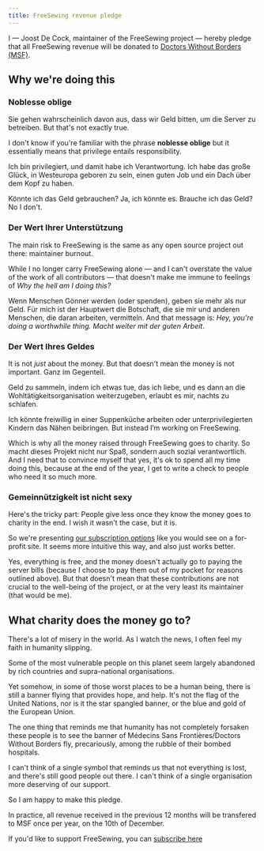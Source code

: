 ```yaml
---
title: FreeSewing revenue pledge
---
```


<Note>

I — Joost De Cock, maintainer of the FreeSewing 
project — hereby pledge that all FreeSewing revenue will be donated 
to [Doctors Without Borders (MSF)](http://www.msf.org/).

</Note>

## Why we're doing this

### Noblesse oblige

Sie gehen wahrscheinlich davon aus, dass wir Geld bitten, um die Server zu betreiben. But that's not exactly true.

I don't know if you're familiar with the phrase **noblesse oblige** but it essentially means that privilege entails responsibility.

Ich bin privilegiert, und damit habe ich Verantwortung. Ich habe das große Glück, in Westeuropa geboren zu sein, einen guten Job und ein Dach über dem Kopf zu haben.

Könnte ich das Geld gebrauchen? Ja, ich könnte es. Brauche ich das Geld? No I don't.

### Der Wert Ihrer Unterstützung

The main risk to FreeSewing is the same as any open source project out there: maintainer burnout.

While I no longer carry FreeSewing alone — and I can't overstate the value of the work of all contributors — that doesn't make me immune to feelings of *Why the hell am I doing this?*

Wenn Menschen Gönner werden (oder spenden), geben sie mehr als nur Geld. Für mich ist der Hauptwert die Botschaft, die sie mir und anderen Menschen, die daran arbeiten, vermitteln. And that message is: *Hey, you're doing a worthwhile thing. Macht weiter mit der guten Arbeit*.

### Der Wert Ihres Geldes

It is not *just* about the money. But that doesn't mean the money is not important. Ganz im Gegenteil.

Geld zu sammeln, indem ich etwas tue, das ich liebe, und es dann an die Wohltätigkeitsorganisation weiterzugeben, erlaubt es mir, nachts zu schlafen.

Ich könnte freiwillig in einer Suppenküche arbeiten oder unterprivilegierten Kindern das Nähen beibringen. But instead I’m working on FreeSewing.

Which is why all the money raised through FreeSewing goes to charity. So macht dieses Projekt nicht nur Spaß, sondern auch sozial verantwortlich. And I need that to convince myself that yes, it's ok to spend all my time doing this, because at the end of the year, I get to write a check to people who need it so much more.

### Gemeinnützigkeit ist nicht sexy
Here's the tricky part: People give less once they know the money goes to charity in the end. I wish it wasn't the case, but it is.

So we're presenting [our subscription options](/patrons/join) like you would see on a for-profit site. It seems more intuitive this way, and also just works better.

Yes, everything is free, and the money doesn't actually go to paying the server bills (because I choose to pay them out of my pocket for reasons outlined above). But that doesn't mean that these contributions are not crucial to the well-being of the project, or at the very least its maintainer (that would be me).

## What charity does the money go to?

There's a lot of misery in the world. As I watch the news, I often feel my faith in humanity slipping.

Some of the most vulnerable people on this planet seem largely abandoned by rich countries and supra-national organisations.

Yet somehow, in some of those worst places to be a human being, there is still a banner flying that provides hope, and help. It's not the flag of the United Nations, nor is it the star spangled banner, or the blue and gold of the European Union.

The one thing that reminds me that humanity has not completely forsaken these people is to see the banner of M&eacute;decins Sans Fronti&egrave;res/Doctors Without Borders fly, precariously, among the rubble of their bombed hospitals.

I can't think of a single symbol that reminds us that not everything is lost, and there's still good people out there. I can't think of a single organisation more deserving of our support.

So I am happy to make this pledge.

In practice, all revenue received in the previous 12 months will be transfered to MSF once per year, on the 10th of December.

<Note>

If you'd like to support FreeSewing, you can [subscribe here](/patrons/join)

</Note>

